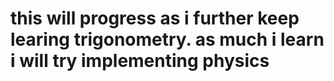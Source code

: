 # this will progress as i further keep learing trigonometry. as much i learn i will try implementing physics
